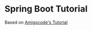 # Spring Boot Tutorial

Based on [Amigocode's Tutorial](https://www.youtube.com/watch?v=9SGDpanrc8U&t=970s&ab_channel=Amigoscode)